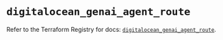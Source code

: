 # `digitalocean_genai_agent_route`

Refer to the Terraform Registry for docs: [`digitalocean_genai_agent_route`](https://registry.terraform.io/providers/digitalocean/digitalocean/2.65.0/docs/resources/genai_agent_route).
